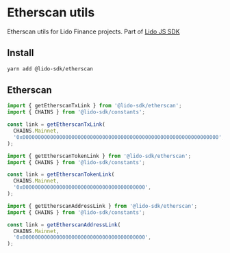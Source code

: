 # Etherscan utils

Etherscan utils for Lido Finance projects.
Part of [Lido JS SDK](https://github.com/lidofinance/lido-js-sdk/#readme)

## Install

```bash
yarn add @lido-sdk/etherscan
```

## Etherscan

```ts
import { getEtherscanTxLink } from '@lido-sdk/etherscan';
import { CHAINS } from '@lido-sdk/constants';

const link = getEtherscanTxLink(
  CHAINS.Mainnet,
  '0x0000000000000000000000000000000000000000000000000000000000000000',
);
```

```ts
import { getEtherscanTokenLink } from '@lido-sdk/etherscan';
import { CHAINS } from '@lido-sdk/constants';

const link = getEtherscanTokenLink(
  CHAINS.Mainnet,
  '0x0000000000000000000000000000000000000000',
);
```

```ts
import { getEtherscanAddressLink } from '@lido-sdk/etherscan';
import { CHAINS } from '@lido-sdk/constants';

const link = getEtherscanAddressLink(
  CHAINS.Mainnet,
  '0x0000000000000000000000000000000000000000',
);
```
